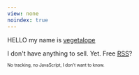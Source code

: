 ```yaml
---
view: none
noindex: true
---
```


HELLO my name is [vegetalope][vg]

I don't have anything to sell. Yet. Free [RSS][rss]?

<sub><sup>No tracking, no JavaScript, I don't want to know.</sup></sub>

[vg]: <https://twitter.com/vegetalope>
[rss]: <http://www.vegetalope.com/feed.xml>
